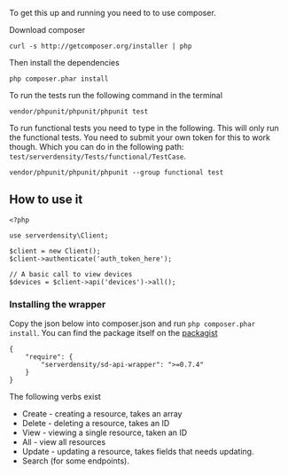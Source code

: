 To get this up and running you need to to use composer. 

Download composer

    curl -s http://getcomposer.org/installer | php

Then install the dependencies
    
    php composer.phar install

To run the tests run the following command in the terminal
    
    vendor/phpunit/phpunit/phpunit test

To run functional tests you need to type in the following. This will only run the functional tests. You need to submit your own token for this to work though. Which you can do in the following path: `test/serverdensity/Tests/functional/TestCase`.

    vendor/phpunit/phpunit/phpunit --group functional test

## How to use it

    <?php

    use serverdensity\Client;
    
    $client = new Client();
    $client->authenticate('auth_token_here');
    
    // A basic call to view devices
    $devices = $client->api('devices')->all();
    
### Installing the wrapper

Copy the json below into composer.json and run `php composer.phar install`. You can find the package itself on the [packagist](https://packagist.org/packages/serverdensity/sd-api-wrapper)

    {
        "require": {
            "serverdensity/sd-api-wrapper": ">=0.7.4"
        }
    }

The following verbs exist
* Create - creating a resource, takes an array
* Delete - deleting a resource, takes an ID
* View - viewing a single resource, taken an ID
* All - view all resources
* Update - updating a resource, takes fields that needs updating. 
* Search (for some endpoints). 
